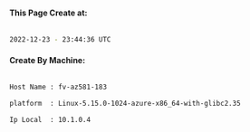 
   
#### This Page Create at:

```bash

2022-12-23 - 23:44:36 UTC

```

#### Create By Machine:

```bash

Host Name : fv-az581-183

platform  : Linux-5.15.0-1024-azure-x86_64-with-glibc2.35

Ip Local  : 10.1.0.4

```

